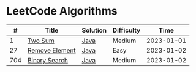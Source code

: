 # LeetCode Algorithms

| # | Title | Solution | Difficulty | Time |
|---| ----- | -------- | -------- | -------- |
|1|[Two Sum](https://leetcode.com/problems/two-sum/)|[Java](./algorithms/java/1.two-sum.java)|Medium|2023-01-01|
|27|[Remove Element](https://leetcode.com/problems/remove-element/)|[Java](./algorithms/java/27.remove-element.java)|Easy|2023-01-02|
|704|[Binary Search](https://leetcode.com/problems/binary-search/)|[Java](./algorithms/java/704.binary-search.java)|Medium|2023-01-02|
